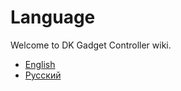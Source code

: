 # Language 
Welcome to DK Gadget Controller wiki.

* [English](https://github.com/ikrio/GadgetController/wiki/Gadget-Controller-Wiki) 
* [Русский](https://github.com/ikrio/GadgetController/wiki/Gadget-Controller-Wiki---RU)